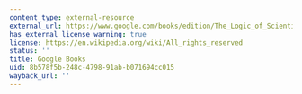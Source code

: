 ```yaml
---
content_type: external-resource
external_url: https://www.google.com/books/edition/The_Logic_of_Scientific_Discovery/cAKCAgAAQBAJ?hl=en&gbpv=1
has_external_license_warning: true
license: https://en.wikipedia.org/wiki/All_rights_reserved
status: ''
title: Google Books
uid: 8b578f5b-248c-4798-91ab-b071694cc015
wayback_url: ''
---
```

